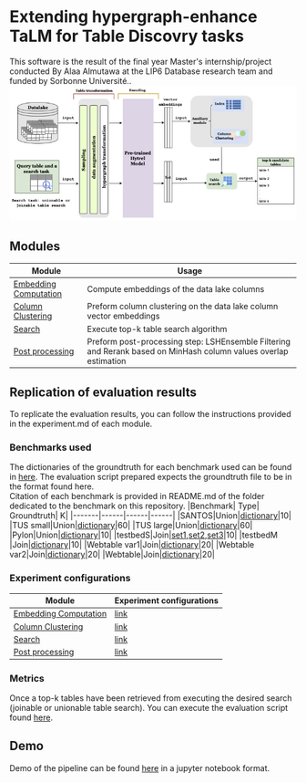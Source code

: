 # Extending hypergraph-enhance TaLM for Table Discovry tasks 
This software is the result of the final year Master's internship/project conducted By Alaa Almutawa at the LIP6 Database research team and funded by Sorbonne Université.. 
![pipeline](pipeline_final_final.png)
## Modules 
|Module| Usage| 
|-------|------|
|[Embedding Computation](embedding_computation/)|Compute embeddings of the data lake columns|
|[Column Clustering](clustering/y)|Preform column clustering on the data lake column vector embeddings|
|[Search](search/)|Execute top-k table search algorithm|
|[Post processing](post_processing/)|Preform post-processing step: LSHEnsemble Filtering and Rerank based on MinHash column values overlap estimation|

## Replication of evaluation results 

To replicate the evaluation results, you can follow the instructions provided in the experiment.md of each module. <br>

### Benchmarks used 
The dictionaries of the groundtruth for each benchmark used can be found in [here](benchmarks/). The evaluation script prepared expects the groundtruth file to be in the format found here. <br>
Citation of each benchmark is provided in README.md of the folder dedicated to the benchmark on this repository. 
|Benchmark| Type| Groundtruth| K|
|-------|------|------|------|
|SANTOS|Union|[dictionary](benchmarks/union/santos/santosUnionBenchmark.pickle)|10|
|TUS small|Union|[dictionary](benchmarks/union/TUS/small/sampled/tusLabeledtusUnionBenchmark)|60|
|TUS large|Union|[dictionary](benchmarks/union/TUS/large/sampled/tusLabeledtusLargeUnionBenchmark)|60|
|Pylon|Union|[dictionary](benchmarks/union/pylon/all_ground_truth_sans_recall.pkl)|10|
|testbedS|Join|[set1](benchmarks/join/nextiajd/testbedS/set1/join_dict_testbedS_set1.pkl),[set2](benchmarks/join/nextiajd/testbedS/set2/join_dict_testbedS_set2.pkl),[set3](benchmarks/join/nextiajd/testbedS/set3/join_dict_testbedS_set3.pkl)|10|
|testbedM |Join|[dictionary](benchmarks/join/nextiajd/testbedM/join_dict_testbedM_warpgate.pkl)|10|
|Webtable var1|Join|[dictionary](benchmarks/join/lakebench/webtables/small/join_dict_webtable_small.pkl)|20|
|Webtable var2|Join|[dictionary](benchmarks/join/lakebench/webtables/small_var2/join_dict_webtables_small_var2.pkl)|20|
|Webtable|Join|[dictionary](benchmarks/join/lakebench/webtables/join_dict_final.pkl)|20|
### Experiment configurations 
|Module| Experiment configurations|
|-------|------|
|[Embedding Computation](embedding_computation/)|[link](embedding_computation/experiments.md)|
|[Column Clustering](clustering/)|[link](clustering/experiments.md)|
|[Search](search/)|[link](search/experiments.md)|
|[Post processing](post_processing/)|[link](post_processing/experiments.md)|

### Metrics 
Once a top-k tables have been retrieved from executing the desired search (joinable or unionable table search). You can execute the evaluation script found [here](search/).

## Demo 
Demo of the pipeline can be found [here](demo.ipynb) in a jupyter notebook format. 


